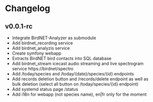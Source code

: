 # Changelog

## v0.0.1-rc

- Integrate BirdNET-Analyzer as submodule
- Add birdnet_recording service
- Add birdnet_analyzis service
- Create symfony webapp
- Extracts BirdNET bird contacts into SQL database
- Add birdnet_stream icecast audio streaming and live spectrogram service https://birdnet/spectro
- Add /today/species and /today/{date}/species/{id} endpoints
- Add records deletion button and /records/delete endpoint as well as bulk deletion (select all button on /today/species/{id} endpoint)
- Add systemd status page /status
- Add i18n for webapp (not species name), en|fr only for the moment
